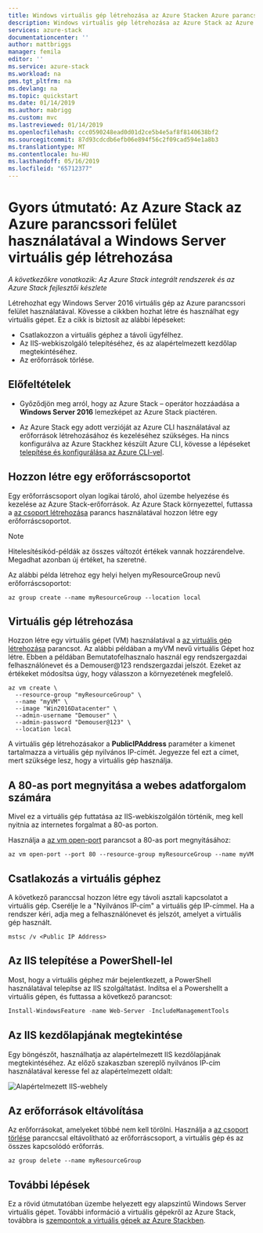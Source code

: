 ```yaml
---
title: Windows virtuális gép létrehozása az Azure Stacken Azure parancssori felületével |} A Microsoft Docs
description: Windows virtuális gép létrehozása az Azure Stack az Azure CLI használatával
services: azure-stack
documentationcenter: ''
author: mattbriggs
manager: femila
editor: ''
ms.service: azure-stack
ms.workload: na
pms.tgt_pltfrm: na
ms.devlang: na
ms.topic: quickstart
ms.date: 01/14/2019
ms.author: mabrigg
ms.custom: mvc
ms.lastreviewed: 01/14/2019
ms.openlocfilehash: ccc0590248ead0d01d2ce5b4e5af8f8140638bf2
ms.sourcegitcommit: 87d93cdcdb6efb06e894f56c2f09cad594e1a8b3
ms.translationtype: MT
ms.contentlocale: hu-HU
ms.lasthandoff: 05/16/2019
ms.locfileid: "65712377"
---
```

# <a name="quickstart-create-a-windows-server-virtual-machine-using-azure-cli-in-azure-stack"></a>Gyors útmutató: Az Azure Stack az Azure parancssori felület használatával a Windows Server virtuális gép létrehozása

‎*A következőkre vonatkozik: Az Azure Stack integrált rendszerek és az Azure Stack fejlesztői készlete*

Létrehozhat egy Windows Server 2016 virtuális gép az Azure parancssori felület használatával. Kövesse a cikkben hozhat létre és használhat egy virtuális gépet. Ez a cikk is biztosít az alábbi lépéseket:

* Csatlakozzon a virtuális géphez a távoli ügyfélhez.
* Az IIS-webkiszolgáló telepítéséhez, és az alapértelmezett kezdőlap megtekintéséhez.
* Az erőforrások törlése.

## <a name="prerequisites"></a>Előfeltételek

* Győződjön meg arról, hogy az Azure Stack – operátor hozzáadása a **Windows Server 2016** lemezképet az Azure Stack piactéren.

* Az Azure Stack egy adott verzióját az Azure CLI használatával az erőforrások létrehozásához és kezeléséhez szükséges. Ha nincs konfigurálva az Azure Stackhez készült Azure CLI, kövesse a lépéseket [telepítése és konfigurálása az Azure CLI-vel](azure-stack-version-profiles-azurecli2.md).

## <a name="create-a-resource-group"></a>Hozzon létre egy erőforráscsoportot

Egy erőforráscsoport olyan logikai tároló, ahol üzembe helyezése és kezelése az Azure Stack-erőforrások. Az Azure Stack környezettel, futtassa a [az csoport létrehozása](/cli/azure/group#az-group-create) parancs használatával hozzon létre egy erőforráscsoportot.

> [!NOTE]
>  Hitelesítésikód-példák az összes változót értékek vannak hozzárendelve. Megadhat azonban új értéket, ha szeretné.

Az alábbi példa létrehoz egy helyi helyen myResourceGroup nevű erőforráscsoportot:

```cli
az group create --name myResourceGroup --location local
```

## <a name="create-a-virtual-machine"></a>Virtuális gép létrehozása

Hozzon létre egy virtuális gépet (VM) használatával a [az virtuális gép létrehozása](/cli/azure/vm#az-vm-create) parancsot. Az alábbi példában a myVM nevű virtuális Gépet hoz létre. Ebben a példában Bemutatofelhasznalo használ egy rendszergazdai felhasználónevet és a Demouser@123 rendszergazdai jelszót. Ezeket az értékeket módosítsa úgy, hogy válasszon a környezetének megfelelő.

```cli
az vm create \
  --resource-group "myResourceGroup" \
  --name "myVM" \
  --image "Win2016Datacenter" \
  --admin-username "Demouser" \
  --admin-password "Demouser@123" \
  --location local
```

A virtuális gép létrehozásakor a **PublicIPAddress** paraméter a kimenet tartalmazza a virtuális gép nyilvános IP-címét. Jegyezze fel ezt a címet, mert szüksége lesz, hogy a virtuális gép használja.

## <a name="open-port-80-for-web-traffic"></a>A 80-as port megnyitása a webes adatforgalom számára

Mivel ez a virtuális gép futtatása az IIS-webkiszolgálón történik, meg kell nyitnia az internetes forgalmat a 80-as porton.

Használja a [az vm open-port](/cli/azure/vm) parancsot a 80-as port megnyitásához:

```cli
az vm open-port --port 80 --resource-group myResourceGroup --name myVM
```

## <a name="connect-to-the-virtual-machine"></a>Csatlakozás a virtuális géphez

A következő paranccsal hozzon létre egy távoli asztali kapcsolatot a virtuális gép. Cserélje le a "Nyilvános IP-cím" a virtuális gép IP-címmel. Ha a rendszer kéri, adja meg a felhasználónevet és jelszót, amelyet a virtuális gép használt.

```
mstsc /v <Public IP Address>
```

## <a name="install-iis-using-powershell"></a>Az IIS telepítése a PowerShell-lel

Most, hogy a virtuális géphez már bejelentkezett, a PowerShell használatával telepítse az IIS szolgáltatást. Indítsa el a Powershellt a virtuális gépen, és futtassa a következő parancsot:

```powershell
Install-WindowsFeature -name Web-Server -IncludeManagementTools
```

## <a name="view-the-iis-welcome-page"></a>Az IIS kezdőlapjának megtekintése

Egy böngészőt, használhatja az alapértelmezett IIS kezdőlapjának megtekintéséhez. Az előző szakaszban szereplő nyilvános IP-cím használatával keresse fel az alapértelmezett oldalt:

![Alapértelmezett IIS-webhely](./media/azure-stack-quick-create-vm-windows-cli/default-iis-website.png)

## <a name="clean-up-resources"></a>Az erőforrások eltávolítása

Az erőforrásokat, amelyeket többé nem kell törölni. Használja a [az csoport törlése](/cli/azure/group#az-group-delete) paranccsal eltávolítható az erőforráscsoport, a virtuális gép és az összes kapcsolódó erőforrás.

```cli
az group delete --name myResourceGroup
```

## <a name="next-steps"></a>További lépések

Ez a rövid útmutatóban üzembe helyezett egy alapszintű Windows Server virtuális gépet. További információ a virtuális gépekről az Azure Stack, továbbra is [szempontok a virtuális gépek az Azure Stackben](azure-stack-vm-considerations.md).
